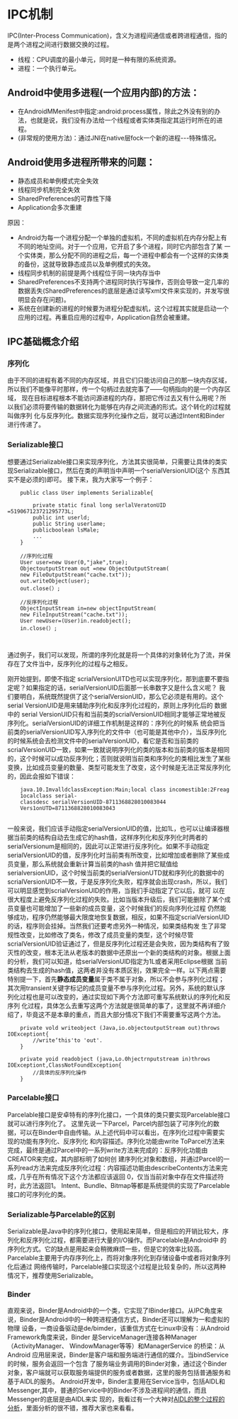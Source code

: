 # IPC机制
IPC(Inter-Process Communication)，含义为进程间通信或者跨进程通信，指的是两个进程之间进行数据交换的过程。
 * 线程：CPU调度的最小单元，同时是一种有限的系统资源。
 * 进程：一个执行单元。 

 ## Android中使用多进程(一个应用内部)的方法：
  * 在AndroidMMenifest中指定:android:process属性，除此之外没有别的办法，也就是说，我们没有办法给一个线程或者实体类指定其运行时所在的进程。
  * (非常规的使用方法)：通过JNI在native层fock一个新的进程---特殊情况。
 ## Android使用多进程所带来的问题：
  * 静态成员和单例模式完全失效
  * 线程同步机制完全失效
  * SharedPreferences的可靠性下降
  * Application会多次重建

  原因：
   * Android为每一个进程分配一个单独的虚拟机，不同的虚拟机在内存分配上有不同的地址空间。对于一个应用，它开启了多个进程，同时它内部包含了某
  一个实体类，那么分配不同的进程之后，每一个进程中都会有一个这样的实体类的备份，这就导致静态成员以及单例模式的失效。
   * 线程同步机制的前提是两个线程位于同一块内存当中
   * SharedPreferences不支持两个进程同时执行写操作，否则会导致一定几率的数据丢失(SharedPreferences的底层是通过读写xml文件来实现的，并发写很明显会存在问题)。
   * 系统在创建新的进程的时候要为进程分配虚拟机，这个过程其实就是启动一个应用的过程。再重启应用的过程中，Application自然会被重建。

  ## IPC基础概念介绍

  ### 序列化
  
  由于不同的进程有着不同的内存区域，并且它们只能访问自己的那一块内存区域，所以我们不能像平时那样，传一个句柄过去就完事了——句柄指向的是一个内存区域，
  现在目标进程根本不能访问源进程的内存，那把它传过去又有什么用呢？所以我们必须将要传输的数据转化为能够在内存之间流通的形式。这个转化的过程就叫做序列
  化与反序列化。数据实现序列化操作之后，就可以通过Intent和Binder进行传递了。

  ### Serializable接口

  想要通过Serializable接口来实现序列化，方法其实很简单，只需要让具体的类实现Serializable接口，然后在类的声明当中声明一个serialVersionUID(这个
  东西其实不是必须的)即可。
  接下来，我为大家写一个例子：
  ```
      public class User implements Serializable{
      
          private static final long serlalVeratonUID =519067123721295773L;
          public int userld;
          public String userlame;
          publicboolean lsMale;
          ...
      }

      //序列化过程
      User user=new User(0,"jake",true);
      ObjectoutputStream out =new ObjectOutputStream(
      new FileOutputStream("cache.txt"));
      out.writeObject(user);
      out.close(）;
      
      //反序列化过程
      ObjectInputStream in=new objectInputStream(
      new FileInputStream("cache.txt"));
      User newUser=(User)in.readobject();
      in.close(）;

    
  ```
通过例子，我们可以发现，所谓的序列化就是将一个具体的对象转化为了流，并保存在了文件当中，反序列化的过程与之相反。

刚开始提到，即使不指定 scrialVersionUITD也可以实现序列化，那到底要不要指定呢？如果指定的话，serialVersionUID后面那一长串数字又是什么含义呢？
我们要明白，系统既然提供了这个serialVersionUID，那么它必须是有用的。这个serial VersionUID是用来辅助序列化和反序列化过程的，原则上序列化后的
数据中的 serial VersionUID只有和当前类的scrialVersionUID相同才能够正常地被反序列化。serialVersionUID的详细工作机制是这样的：序列化的时候系
统会把当前类的serialVersionUID写入序列化的文件中（也可能是其他中介），当反序列化的时候系统会去检测文件中的serialVersionUID，看它是否和当前类的
scrialVersionUID一致，如果一致就说明序列化的类的版本和当前类的版本是相同的，这个时候可以成功反序列化；否则就说明当前类和序列化的类相比发生了某些
变换，比如成员变量的数量、类型可能发生了改变，这个时候是无法正常反序列化的，因此会报如下错误：
```
    java.10.ImvalldclassException:Main;local class incomestib1e:2Freag
    1ocalclass serial-
    classdesc serialVersionUID-8711368828010083044
    Vers1onUTD=8711368828010083043
    
```
一般来说，我们应该手动指定serialVersionUID的值，比如1L，也可以让编译器根据当前类的结构自动去生成它的hash值，这样序列化和反序列化时两者的
serialVersionum是相同的，因此可以正常进行反序列化。如果不手动指定serialVersionUID的值，反序列化时当前类有所改变，比如增加或者删除了某些成
员变量，那么系统就会重新计算当前类的hash 值并把它赋值给serialversionUID，这个时候当前类的serialVersionUTD就和序列化的数据中的
scrialVersionUID不一致，于是反序列化失败，程序就会出现crash，所以，我们可以明显感觉到scrialVersionUID的作用，当我们手动指定了它以后，就可
以在很大程度上避免反序列化过程的失败。比如当版本升级后，我们可能删除了某个成员变量也可能增加了一些新的成员变量，这个时候我们的反向序列化过程
仍然能够成功，程序仍然能够最大限度地恢复数据，相反，如果不指定scrialVersionUID的话，程序则会挂掉。当然我们还要考虑另外一种情况，如果类结构发
生了非常规性改变，比如修改了类名，修改了成员变量的类型，这个时候尽管scrialVersionUID验证通过了，但是反序列化过程还是会失败，因为类结构有了毁
灭性的改变，根本无法从老版本的数据中还原出一个新的类结构的对象。根据上面的分析，我们可以知道，给serialVersionUID指定为1L或者采用Eclipse根据
当前类结构去生成的hash值，这两者并没有本质区别，效果完全一样。以下两点需要特别提一下，首先**静态成员变量**属于类不属于对象，所以不会参与序列化过程；
其次用transient关键字标记的成员变量不参与序列化过程。另外，系统的默认序列化过程也是可以改变的，通过实现如下两个方法即可重写系统默认的序列化和反序列
化过程，具体怎么去重写这两个方法就是很简单的事了，这里就不再详细介绍了，毕竟这不是本章的重点，而且大部分情况下我们不需要重写这两个方法。
```
    private vold writeobject (Java,io.objectoutputStream out)throws IOExceptiont{
        //write‘this'to 'out'.
    }
    
    private yoid readobject (java,Lo.0hjectrnputstream in)throws IOExceptiont,ClassNotFoundException{
        //具体的反序列化操作
    }
```

  ### Parcelable接口

  Parcelable接口是安卓特有的序列化接口，一个具体的类只要实现Parcelable接口就可以进行序列化了。
  这里先说一下Parcel，Parcel内部包装了可序列化的数据，可以在Binder中自由传输。从上述代码中可以看出，在序列化过程中需要实现的功能有序列化、反序列化
  和内容描述。序列化功能由write ToParcel方法来完成，最终是通过Parcel中的一系列write方法来完成的：反序列化功能由CREATOR来完成，其内部标明了如何创
  建序列化对象和数组，并通过Parcel的一系列read方法来完成反序列化过程：内容描述功能由describeContents方法来完成，几乎在所有情况下这个方法都应该返回
  0，仅当当前对象中存在文件描述符时，此方法返回1。
  Intent、Bundle、Bitmap等都是系统提供的实现了Parcelable接口的可序列化的类。

  ### Serializable与Parcelable的区别
  
  Serializable是Java中的序列化接口，使用起来简单，但是相应的开销比较大，序列化和反序列化过程，都需要进行大量的I/O操作。而Parcelable是Android中
  的序列化方式。它的缺点是用起来会稍微麻烦一些，但是它的效率比较高。Parcelable主要用于内存序列化上，而将对象序列化到存储设备中或者将对象序列化后通过
  网络传输时，Parcelable接口实现这个过程是比较复杂的，所以这两种情况下，推荐使用Serializable。

  ### Binder
  直观来说，Binder是Android中的一个类，它实现了IBinder接口。从IPC角度来说，Binder是Android中的一种跨进程通信方式，Binder还可以理解为一和虚拟的物理
  设备，一商设备驱动是de/bimder，该重信方式在七inux中没有：从Android Framework角度来说，Binder 是ServiceManager连接各种Manager（ActivityManager、
  WindowManager等等）和ManagerService 的桥梁：从Android 应用层来说，Binder是客户端和服务端进行通信的媒介。当bindService的时候，服务会返回一个包含
  了服务端业务调用的Binder对象，通过这个Binder对象，客户端就可以获取服务端提供的服务或者数据，这里的服务包括普通服务和基于AIDL的服务。
  Android开发中，Binder主要用在Service当中，包括AIDL和Messenger,其中，普通的Service中的Binder不涉及进程间的通信，而且Messenger的底层是由AIDL来实
  现的，我看过有一个大神对[AIDL的整个过程的分析](http://blog.csdn.net/luoyanglizi/article/details/51980630)，里面分析的很不错，推荐大家也来看看。
  




























  
